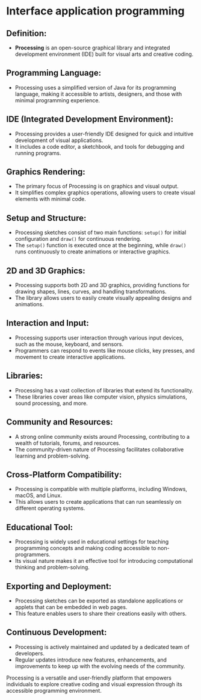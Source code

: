 # Interface application programming

## Definition:
- **Processing** is an open-source graphical library and integrated development environment (IDE) built for visual arts and creative coding.

## Programming Language:
- Processing uses a simplified version of Java for its programming language, making it accessible to artists, designers, and those with minimal programming experience.

## IDE (Integrated Development Environment):
- Processing provides a user-friendly IDE designed for quick and intuitive development of visual applications.
- It includes a code editor, a sketchbook, and tools for debugging and running programs.

## Graphics Rendering:
- The primary focus of Processing is on graphics and visual output.
- It simplifies complex graphics operations, allowing users to create visual elements with minimal code.

## Setup and Structure:
- Processing sketches consist of two main functions: `setup()` for initial configuration and `draw()` for continuous rendering.
- The `setup()` function is executed once at the beginning, while `draw()` runs continuously to create animations or interactive graphics.

## 2D and 3D Graphics:
- Processing supports both 2D and 3D graphics, providing functions for drawing shapes, lines, curves, and handling transformations.
- The library allows users to easily create visually appealing designs and animations.

## Interaction and Input:
- Processing supports user interaction through various input devices, such as the mouse, keyboard, and sensors.
- Programmers can respond to events like mouse clicks, key presses, and movement to create interactive applications.

## Libraries:
- Processing has a vast collection of libraries that extend its functionality.
- These libraries cover areas like computer vision, physics simulations, sound processing, and more.

## Community and Resources:
- A strong online community exists around Processing, contributing to a wealth of tutorials, forums, and resources.
- The community-driven nature of Processing facilitates collaborative learning and problem-solving.

## Cross-Platform Compatibility:
- Processing is compatible with multiple platforms, including Windows, macOS, and Linux.
- This allows users to create applications that can run seamlessly on different operating systems.

## Educational Tool:
- Processing is widely used in educational settings for teaching programming concepts and making coding accessible to non-programmers.
- Its visual nature makes it an effective tool for introducing computational thinking and problem-solving.

## Exporting and Deployment:
- Processing sketches can be exported as standalone applications or applets that can be embedded in web pages.
- This feature enables users to share their creations easily with others.

## Continuous Development:
- Processing is actively maintained and updated by a dedicated team of developers.
- Regular updates introduce new features, enhancements, and improvements to keep up with the evolving needs of the community.

Processing is a versatile and user-friendly platform that empowers individuals to explore creative coding and visual expression through its accessible programming environment.

